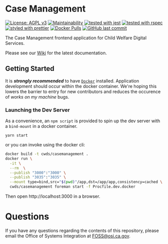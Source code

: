 # Case Management

[![License: AGPL v3](https://img.shields.io/badge/license-AGPL%20v3-blue.svg)](https://www.gnu.org/licenses/agpl-3.0)
[![Maintainability](https://api.codeclimate.com/v1/badges/1f18e9807e5cc8ade7e5/maintainability)](https://codeclimate.com/github/ca-cwds/case-management/maintainability)
[![tested with jest](https://img.shields.io/badge/tested_with-jest-99424f.svg)](https://github.com/facebook/jest)
[![tested with rspec](https://img.shields.io/badge/tested_with-rspec-ff4062.svg)](http://rspec.info/)
[![styled with prettier](https://img.shields.io/badge/styled_with-prettier-ff69b4.svg)](https://github.com/prettier/prettier)
[![Docker Pulls](https://img.shields.io/docker/pulls/cwds/casemanagement.svg)](https://hub.docker.com/r/cwds/casemanagement/)
[![GitHub last commit](https://img.shields.io/github/last-commit/ca-cwds/case-management.svg)]()

The Case Management frontend application for Child Welfare Digital Services.

Please see our [Wiki](https://github.com/ca-cwds/case-management/wiki) for the latest documentation.

## Getting Started

It is **_strongly recommended_** to have [`Docker`](https://www.docker.com/docker-mac) installed. Application development should occur within the docker container. We're hoping this lowers the barrier to entry for new contributors and reduces the occurence of _works on my machine_ bugs.

### Launching the Dev Server

As a convenience, an `npm script` is provided to spin up the dev server with a `bind-mount` in a docker container.

```
yarn start
```

or you can invoke using the docker cli:

```sh
docker build -t cwds/casemanagement .
docker run \
  -it \
  --rm  \
  --publish "3000":"3000" \
  --publish "3035":"3035" \
  --mount type=bind,src="$(pwd)"/app,dst=/app/app,consistency=cached \
  cwds/casemanagement foreman start -f Procfile.dev.docker
```

Then open http://localhost:3000 in a browser.


# Questions

If you have any questions regarding the contents of this repository, please email the Office of Systems Integration at FOSS@osi.ca.gov.
